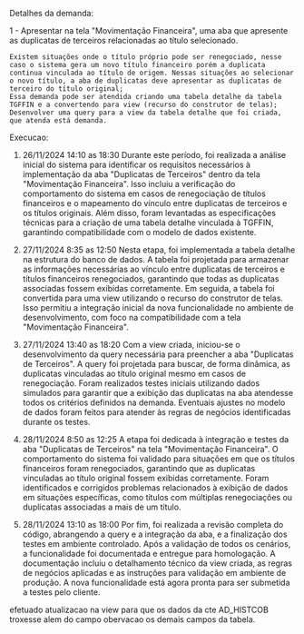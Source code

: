 

Detalhes da demanda:

1 - Apresentar na tela "Movimentação Financeira", uma aba que apresente as duplicatas de terceiros relacionadas ao título selecionado.

    Existem situações onde o título próprio pode ser renegociado, nesse caso o sistema gera um novo título financeiro porém a duplicata continua vinculada ao título de origem. Nessas situações ao selecionar o novo título, a aba de duplicatas deve apresentar as duplicatas de terceiro do título original;
    Essa demanda pode ser atendida criando uma tabela detalhe da tabela TGFFIN e a convertendo para view (recurso do construtor de telas);
    Desenvolver uma query para a view da tabela detalhe que foi criada, que atenda está demanda.



Execucao:

1) 26/11/2024 14:10 as 18:30
Durante este período, foi realizada a análise inicial do sistema para identificar os requisitos necessários à implementação da aba "Duplicatas de Terceiros" dentro da tela "Movimentação Financeira". Isso incluiu a verificação do comportamento do sistema em casos de renegociação de títulos financeiros e o mapeamento do vínculo entre duplicatas de terceiros e os títulos originais. Além disso, foram levantadas as especificações técnicas para a criação de uma tabela detalhe vinculada à TGFFIN, garantindo compatibilidade com o modelo de dados existente.

2) 27/11/2024 8:35 as 12:50
Nesta etapa, foi implementada a tabela detalhe na estrutura do banco de dados. A tabela foi projetada para armazenar as informações necessárias ao vínculo entre duplicatas de terceiros e títulos financeiros renegociados, garantindo que todas as duplicatas associadas fossem exibidas corretamente. Em seguida, a tabela foi convertida para uma view utilizando o recurso do construtor de telas. Isso permitiu a integração inicial da nova funcionalidade no ambiente de desenvolvimento, com foco na compatibilidade com a tela "Movimentação Financeira".

3) 27/11/2024 13:40 as 18:20
Com a view criada, iniciou-se o desenvolvimento da query necessária para preencher a aba "Duplicatas de Terceiros". A query foi projetada para buscar, de forma dinâmica, as duplicatas vinculadas ao título original mesmo em casos de renegociação. Foram realizados testes iniciais utilizando dados simulados para garantir que a exibição das duplicatas na aba atendesse todos os critérios definidos na demanda. Eventuais ajustes no modelo de dados foram feitos para atender às regras de negócios identificadas durante os testes.

4) 28/11/2024 8:50 as 12:25
A etapa foi dedicada à integração e testes da aba "Duplicatas de Terceiros" na tela "Movimentação Financeira". O comportamento do sistema foi validado para situações em que os títulos financeiros foram renegociados, garantindo que as duplicatas vinculadas ao título original fossem exibidas corretamente. Foram identificados e corrigidos problemas relacionados à exibição de dados em situações específicas, como títulos com múltiplas renegociações ou duplicatas associadas a mais de um título.

5) 28/11/2024 13:10 as 18:00
Por fim, foi realizada a revisão completa do código, abrangendo a query e a integração da aba, e a finalização dos testes em ambiente controlado. Após a validação de todos os cenários, a funcionalidade foi documentada e entregue para homologação. A documentação incluiu o detalhamento técnico da view criada, as regras de negócios aplicadas e as instruções para validação em ambiente de produção. A nova funcionalidade está agora pronta para ser submetida a testes pelo cliente.



efetuado atualizacao na view para que os dados da cte AD_HISTCOB troxesse alem do campo obervacao os
demais campos da tabela.

